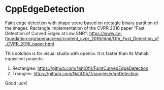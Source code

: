 CppEdgeDetection
======================

Faint edge detection with shape score based on rectagle binary partition of the images.
Rectangle implementation of the CVPR 2016 paper "Fast Detection of Curved Edges at Low SNR":
https://www.cv-foundation.org/openaccess/content_cvpr_2016/html/Ofir_Fast_Detection_of_CVPR_2016_paper.html

This solution is for visual studio with opencv.
It is faster than its Matlab equivilent projects:
1) Rectangles: https://github.com/NatiOfir/FaintCurvedEdgeDetection
2) Triangles: https://github.com/NatiOfir/TrianglesEdgeDetection

Good luck!
